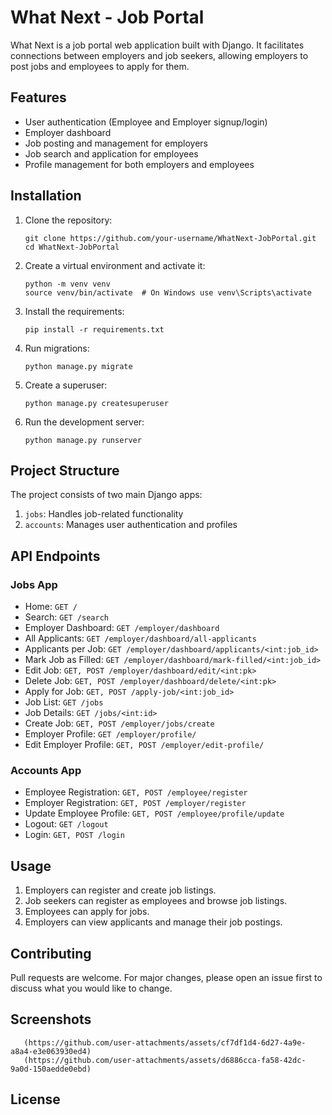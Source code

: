 # What Next - Job Portal

What Next is a job portal web application built with Django. It facilitates connections between employers and job seekers, allowing employers to post jobs and employees to apply for them.

## Features

- User authentication (Employee and Employer signup/login)
- Employer dashboard
- Job posting and management for employers
- Job search and application for employees
- Profile management for both employers and employees

## Installation

1. Clone the repository:

       git clone https://github.com/your-username/WhatNext-JobPortal.git
       cd WhatNext-JobPortal
2. Create a virtual environment and activate it:

       python -m venv venv
       source venv/bin/activate  # On Windows use venv\Scripts\activate
3. Install the requirements:
 
       pip install -r requirements.txt
4. Run migrations:

       python manage.py migrate
5. Create a superuser:

       python manage.py createsuperuser
6. Run the development server:

       python manage.py runserver

## Project Structure

The project consists of two main Django apps:

1. `jobs`: Handles job-related functionality
2. `accounts`: Manages user authentication and profiles

## API Endpoints

### Jobs App

- Home: `GET /`
- Search: `GET /search`
- Employer Dashboard: `GET /employer/dashboard`
- All Applicants: `GET /employer/dashboard/all-applicants`
- Applicants per Job: `GET /employer/dashboard/applicants/<int:job_id>`
- Mark Job as Filled: `GET /employer/dashboard/mark-filled/<int:job_id>`
- Edit Job: `GET, POST /employer/dashboard/edit/<int:pk>`
- Delete Job: `GET, POST /employer/dashboard/delete/<int:pk>`
- Apply for Job: `GET, POST /apply-job/<int:job_id>`
- Job List: `GET /jobs`
- Job Details: `GET /jobs/<int:id>`
- Create Job: `GET, POST /employer/jobs/create`
- Employer Profile: `GET /employer/profile/`
- Edit Employer Profile: `GET, POST /employer/edit-profile/`

### Accounts App

- Employee Registration: `GET, POST /employee/register`
- Employer Registration: `GET, POST /employer/register`
- Update Employee Profile: `GET, POST /employee/profile/update`
- Logout: `GET /logout`
- Login: `GET, POST /login`

## Usage

1. Employers can register and create job listings.
2. Job seekers can register as employees and browse job listings.
3. Employees can apply for jobs.
4. Employers can view applicants and manage their job postings.

## Contributing

Pull requests are welcome. For major changes, please open an issue first to discuss what you would like to change.

## Screenshots

       (https://github.com/user-attachments/assets/cf7df1d4-6d27-4a9e-a8a4-e3e063930ed4)
       (https://github.com/user-attachments/assets/d6886cca-fa58-42dc-9a0d-150aedde0ebd)

## License

